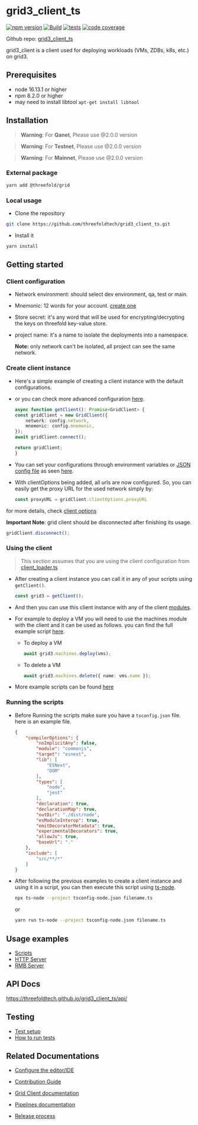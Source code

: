 # grid3_client_ts

[![npm version](https://img.shields.io/npm/v/grid3_client.svg)](https://badge.fury.io/js/grid3_client)
[![Build](https://github.com/threefoldtech/grid3_client_ts/actions/workflows/build.yml/badge.svg)](https://github.com/threefoldtech/grid3_client_ts/actions/workflows/build.yml)
[![tests](https://github.com/threefoldtech/grid3_client_ts/actions/workflows/tests.yml/badge.svg)](https://github.com/threefoldtech/grid3_client_ts/actions/workflows/tests.yml)
[![code coverage](https://codecov.io/gh/threefoldtech/grid3_client_ts/branch/development/graph/badge.svg)](https://codecov.io/gh/threefoldtech/grid3_client_ts/branch/development)

Github repo: [grid3_client_ts](https://github.com/threefoldtech/grid3_client_ts.git)

grid3_client is a client used for deploying workloads (VMs, ZDBs, k8s, etc.) on grid3.

## Prerequisites

- node 16.13.1 or higher
- npm 8.2.0 or higher
- may need to install libtool `apt-get install libtool`

## Installation

> **Warning**: For **Qanet**, Please use @2.0.0 version

> **Warning**: For **Testnet**, Please use @2.0.0 version

> **Warning**: For **Mainnet**, Please use @2.0.0 version

### External package

```bash
yarn add @threefold/grid
```

### Local usage

- Clone the repository

```bash
git clone https://github.com/threefoldtech/grid3_client_ts.git
```

- Install it

```bash
yarn install
```

## Getting started

### Client configuration

- Network environment: should select dev environment, qa, test or main.

- Mnemonic: 12 words for your account. [create one](https://library.threefold.me/info/manual/#/getstarted/manual__dashboard_portal_polkadot_create_account)

- Store secret: it's any word that will be used for encrypting/decrypting the keys on threefold key-value store.

- project name: it's a name to isolate the deployments into a namespace.

    **Note:** only network can't be isolated, all project can see the same network.

### Create client instance

- Here's a simple example of creating a client instance with the default configurations.

- or you can check more advanced configuration [here](./docs/client_configuration.md).

    ```ts
    async function getClient(): Promise<GridClient> {
    const gridClient = new GridClient({
        network: config.network,
        mnemonic: config.mnemonic,
    });
    await gridClient.connect();

    return gridClient;
    }
    ```

- You can set your configurations through environment variables or [JSON config file](./scripts/config.json) as seen [here](./scripts/client_loader.ts).

- With clientOptions being added, all urls are now configured. So, you can easily get the proxy URL for the used network simply by:

    ```ts
    const proxyURL = gridClient.clientOptions.proxyURL
    ```

for more details, check [client options](./src/client.ts)

**Important Note**: grid client should be disconnected after finishing its usage.

```ts
gridClient.disconnect();
```

### Using the client

> This section assumes that you are using the client configuration from [client_loader.ts](./scripts/client_loader.ts)

- After creating a client instance you can call it in any of your scripts using `getClient()`.

    ```ts
    const grid3 = getClient();
    ```

- And then you can use this client instance with any of the client [modules](./docs/module.md).

- For example to deploy a VM you will need to use the machines module with the client and it can be used as follows. you can find the full example script [here](./scripts/single_vm.ts).

  - To deploy a VM

    ```ts
    await grid3.machines.deploy(vms);
    ```

  - To delete a VM

    ```ts
    await grid3.machines.delete({ name: vms.name });
    ```

- More example scripts can be found [here](./scripts)

### Running the scripts

- Before Running the scripts make sure you have a `tsconfig.json` file. here is an example file.

    ```json
    {
        "compilerOptions": {
            "noImplicitAny": false,
            "module": "commonjs",
            "target": "esnext",
            "lib": [
                "ESNext",
                "DOM"
            ],
            "types": [
                "node",
                "jest"
            ],
            "declaration": true,
            "declarationMap": true,
            "outDir": "./dist/node",
            "esModuleInterop": true,
            "emitDecoratorMetadata": true,
            "experimentalDecorators": true,
            "allowJs": true,
            "baseUrl": "."
        },
        "include": [
            "src/**/*"
        ]
    }
    ```

- After following the previous examples to create a client instance and using it in a script, you can then execute this script using [ts-node](https://www.npmjs.com/ts-node).

    ```bash
    npx ts-node --project tsconfig-node.json filename.ts
    ```

    or

    ```bash
    yarn run ts-node --project tsconfig-node.json filename.ts
    ```

## Usage examples

- [Scripts](./scripts/README.md)
- [HTTP Server](./docs/http_server.md)
- [RMB Server](./docs/rmb_server.md)

## API Docs

<https://threefoldtech.github.io/grid3_client_ts/api/>

## Testing

- [Test setup](./docs/test_setup.md)
- [How to run tests](./docs/tests.md)

## Related Documentations

- [Configure the editor/IDE](./docs/editor_config.md)
- [Contribution Guide](./docs/contribution.md)
- [Grid Client documentation](https://manual.grid.tf/javascript/grid3_javascript_readme.html)

- [Pipelines documentation](./docs/workflows.md)
- [Release process](./docs/release.md)

